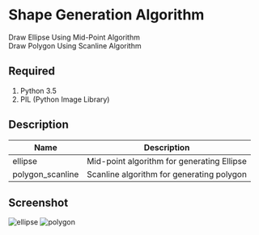 # Shape Generation Algorithm 

Draw Ellipse Using Mid-Point Algorithm   
Draw Polygon Using Scanline Algorithm

## Required
1. Python 3.5
2. PIL (Python Image Library)

## Description

Name             | Description
-----------------|----------
ellipse          | Mid-point algorithm for generating Ellipse
polygon_scanline | Scanline algorithm for generating polygon

## Screenshot

![ellipse](http://7xnei5.com1.z0.glb.clouddn.com/opengl4.png)
![polygon](http://7xnei5.com1.z0.glb.clouddn.com/opengl5.png)
